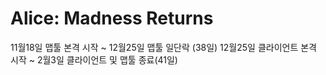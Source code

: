 # Alice: Madness Returns

11월18일 맵툴 본격 시작 ~ 12월25일 맵툴 일단락 (38일)
12월25일 클라이언트 본격 시작 ~ 2월3일 클라이언트 및 맵툴 종료(41일)
